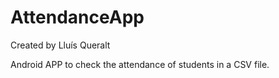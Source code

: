 # AttendanceApp

Created by Lluís Queralt

Android APP to check the attendance of students in a CSV file.
